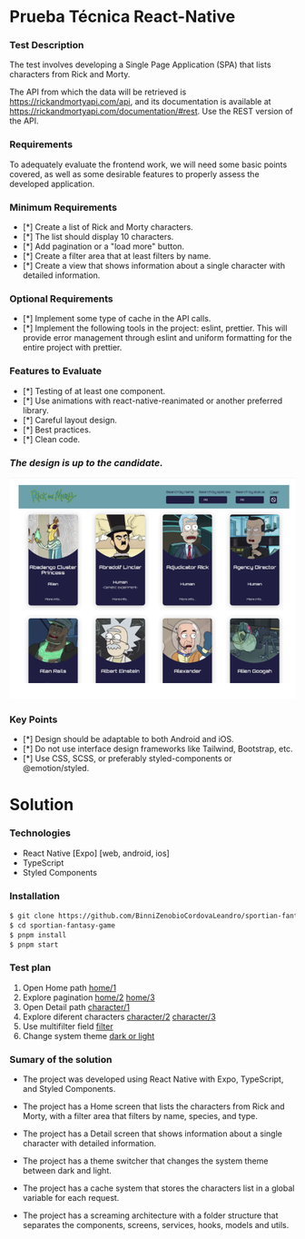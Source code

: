 # Prueba Técnica React-Native

### Test Description

The test involves developing a Single Page Application (SPA) that lists characters from Rick and Morty.

The API from which the data will be retrieved is https://rickandmortyapi.com/api, and its documentation is available at https://rickandmortyapi.com/documentation/#rest. Use the REST version of the API.

### Requirements

To adequately evaluate the frontend work, we will need some basic points covered, as well as some desirable features to properly assess the developed application.

### Minimum Requirements

- [*] Create a list of Rick and Morty characters.
- [*] The list should display 10 characters.
- [*] Add pagination or a "load more" button.
- [*] Create a filter area that at least filters by name.
- [*] Create a view that shows information about a single character with detailed information.

### Optional Requirements

- [*] Implement some type of cache in the API calls.
- [*] Implement the following tools in the project: eslint, prettier. This will provide error management through eslint and uniform formatting for the entire project with prettier.

### Features to Evaluate

- [*] Testing of at least one component.
- [*] Use animations with react-native-reanimated or another preferred library.
- [*] Careful layout design.
- [*] Best practices.
- [*] Clean code.

### _The design is up to the candidate._

![mockUp](docs/mockUp.png)

### Key Points

- [*] Design should be adaptable to both Android and iOS.
- [*] Do not use interface design frameworks like Tailwind, Bootstrap, etc.
- [*] Use CSS, SCSS, or preferably styled-components or @emotion/styled.

# Solution

### Technologies

- React Native [Expo] [web, android, ios]
- TypeScript
- Styled Components

### Installation

```bash
$ git clone https://github.com/BinniZenobioCordovaLeandro/sportian-fantasy-game.git
$ cd sportian-fantasy-game
$ pnpm install
$ pnpm start
```

### Test plan

1. Open Home path [home/1](http://localhost:8081/home/1)
2. Explore pagination [home/2](http://localhost:8081/home/2) [home/3](http://localhost:8081/home/3)
3. Open Detail path [character/1](http://localhost:8081/character/1)
4. Explore diferent characters [character/2](http://localhost:8081/character/2) [character/3](http://localhost:8081/character/3)
5. Use multifilter field [filter](http://localhost:8081/home/1)
6. Change system theme [dark or light](http://localhost:8081/home/1)

### Sumary of the solution

- The project was developed using React Native with Expo, TypeScript, and Styled Components.

- The project has a Home screen that lists the characters from Rick and Morty, with a filter area that filters by name, species, and type.

- The project has a Detail screen that shows information about a single character with detailed information.

- The project has a theme switcher that changes the system theme between dark and light.

- The project has a cache system that stores the characters list in a global variable for each request.

- The project has a screaming architecture with a folder structure that separates the components, screens, services, hooks, models and utils.
